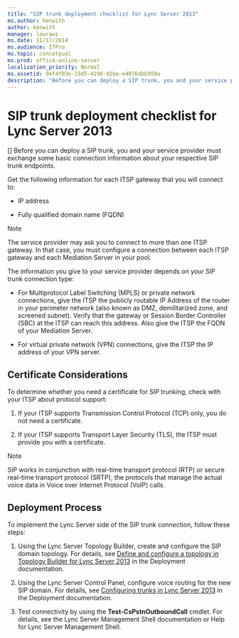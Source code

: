 ```yaml
---
title: "SIP trunk deployment checklist for Lync Server 2013"
ms.author: kenwith
author: kenwith
manager: laurawi
ms.date: 11/17/2014
ms.audience: ITPro
ms.topic: concetpual
ms.prod: office-online-server
localization_priority: Normal
ms.assetid: 94f4f03e-19d5-4198-92be-e4076dbb959a
description: "Before you can deploy a SIP trunk, you and your service provider must exchange some basic connection information about your respective SIP trunk endpoints."
---
```


# SIP trunk deployment checklist for Lync Server 2013
[]
Before you can deploy a SIP trunk, you and your service provider must exchange some basic connection information about your respective SIP trunk endpoints.
  
Get the following information for each ITSP gateway that you will connect to:
  
- IP address
    
- Fully qualified domain name (FQDN)
    
> [!NOTE]
> The service provider may ask you to connect to more than one ITSP gateway. In that case, you must configure a connection between each ITSP gateway and each Mediation Server in your pool. 
  
The information you give to your service provider depends on your SIP trunk connection type:
  
- For Multiprotocol Label Switching (MPLS) or private network connections, give the ITSP the publicly routable IP Address of the router in your perimeter network (also known as DMZ, demilitarized zone, and screened subnet). Verify that the gateway or Session Border Controller (SBC) at the ITSP can reach this address. Also give the ITSP the FQDN of your Mediation Server.
    
- For virtual private network (VPN) connections, give the ITSP the IP address of your VPN server.
    
## Certificate Considerations

To determine whether you need a certificate for SIP trunking, check with your ITSP about protocol support:
  
1. If your ITSP supports Transmission Control Protocol (TCP) only, you do not need a certificate.
    
2. If your ITSP supports Transport Layer Security (TLS), the ITSP must provide you with a certificate.
    
> [!NOTE]
> SIP works in conjunction with real-time transport protocol (RTP) or secure real-time transport protocol (SRTP), the protocols that manage the actual voice data in Voice over Internet Protocol (VoIP) calls. 
  
## Deployment Process

To implement the Lync Server side of the SIP trunk connection, follow these steps:
  
1. Using the Lync Server Topology Builder, create and configure the SIP domain topology. For details, see [Define and configure a topology in Topology Builder for Lync Server 2013](define-and-configure-a-topology-in-topology-builder.md) in the Deployment documentation. 
    
2. Using the Lync Server Control Panel, configure voice routing for the new SIP domain. For details, see [Configuring trunks in Lync Server 2013](configuring-trunks.md) in the Deployment documentation. 
    
3. Test connectivity by using the **Test-CsPstnOutboundCall** cmdlet. For details, see the Lync Server Management Shell documentation or Help for Lync Server Management Shell. 
    

